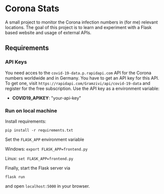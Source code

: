 # Corona Stats
A small project to monitor the Corona infection numbers in (for me) relevant locations.
The goal of this project is to learn and experiment with a Flask based website and usage
of external APIs.

## Requirements
### API Keys
You need acces to the ``covid-19-data.p.rapidapi.com`` API for the Corona numbers worldwide and 
in Germany.
You have to get an API key for this API. To get one, visit ``https://rapidapi.com/Gramzivi/api/covid-19-data`` and 
register for the free subscription. Use the API key as a environment variable:

+ **COVID19_APIKEY**: "your-api-key"

### Run on local machine
Install requirements:

``pip install -r requirements.txt``

Set the ``FLASK_APP`` environment variable

Windows:
``
export FLASK_APP=frontend.py
``

Linux: 
``
set FLASK_APP=frontend.py
``

Finally, start the Flask server via

```
flask run
```

and open ``localhost:5000`` in your browser.